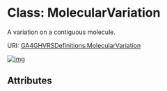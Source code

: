 
# Class: MolecularVariation


A variation on a contiguous molecule.

URI: [GA4GHVRSDefinitions:MolecularVariation](GA4GHVRSDefinitionsMolecularVariation)


[![img](https://yuml.me/diagram/nofunky;dir:TB/class/[MolecularVariation])](https://yuml.me/diagram/nofunky;dir:TB/class/[MolecularVariation])

## Attributes

